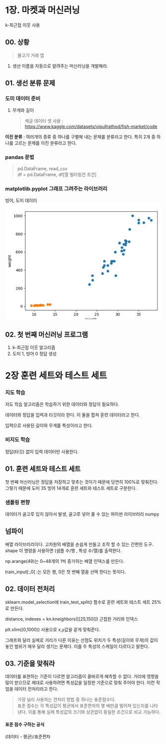 # 1장. 마켓과 머신러닝

k-최근접 이웃 사용

## 00. 상황

> 물고기 거래 앱

1. 생선 이름을 자동으로 알려주는 머신러닝을 개발해라.

## 01. 생선 분류 문제

### 도미 데이터 준비

1. 무게와 길이
   > 케글 데이터 셋 사용 : https://www.kaggle.com/datasets/vipullrathod/fish-market/code

**이진 분류** : 여러개의 종류 중 하나를 구별해 내는 문제를 분류라고 한다. 특히 2개 중 하나를 고르는 문제를 이진 분류라고 한다.

### pandas 문법

> pd.DataFrame, read_csv <br>
> df = pd.DataFrame, df[열 필터링건 조건]

### matplotlib.pyplot 그래프 그려주는 라이브러리

빙어, 도미 데이터
<img src="./img/image.png">

## 02. 첫 번째 머신러닝 프로그램

1. k-최근접 이웃 알고리즘
2. 도미 1, 빙어 0 정답 생성

# 2장 훈련 세트와 테스트 세트

### 지도 학습

지도 학습 알고리즘은 학습하기 위한 데이터와 정답이 필요하다.

데이터와 정답을 입력과 타깃이라 한다. 이 둘을 합쳐 훈련 데이터라고 한다.

입력으로 사용된 길이와 무게를 특성이라고 한다.

### 비지도 학습

정답(타깃) 없이 입력 데이터만 사용한다.

## 01. 훈련 세트와 테스트 세트

첫 번째 머신러닝은 정답을 저장하고 맞추는 것이기 때문에 당연히 100%로 맞춰진다. 그렇기 때문에 도미 35 빙어 14개로 훈련 세트와 테스트 세트로 구분한다.

### 샘플링 편향

데이터가 골고루 있지 않아서 발생, 골고루 넣어 줄 수 있는 파이썬 라이브러리 numpy

## 넘파이

배열 라이브러리이다. 고차원의 배열을 손쉽게 만들고 조작 할 수 있는 간편한 도구. shape 이 명령을 사용하면 (샘플 수/행 , 특성 수/열)를 출력한다.

np.arange(49)는 0~48개의 1씩 증가하는 배열 인덱스를 만든다.

train_input[:,0] :는 모든 행, 0은 첫 번째 열을 선택 한다는 뜻이다.

## 02. 데이터 전처리

sklearn.model_selection에 train_test_split() 함수로 훈련 세트와 테스트 세트 25%로 만든다.

distance, indexes = kn.kneighbors([[25,150]]) 근접한 거리와 인덱스

plt.xlim((0,1000)) 사용으로 x,y값을 같게 맞춰준다.

그래프와 달리 실제로 거리가 다른 이유는 산점도 위치가 두 특성(길이와 무게)의 값이 놓인 범위가 매우 달라 생기는 문제다. 이를 두 특성의 스케일이 다르다고 말한다.

## 03. 기준을 맞춰라

데이터를 표현하는 기준이 다르면 알고리즘이 올바르게 예측할 수 없다.
거리에 영향을 많이 받으므로 제대로 사용하려면 특성값을 일정한 기준으로 맞춰 주어야 한다. 이런 작업을 데이터 전처리라고 한다.

> 가장 널리 사용하는 전처리 방법 중 하나는 표준점수다. <br>
> 표준 점수는 각 특성값이 평균에서 표준편차의 몇 배만큼 떨어져 있는지를 나타낸다. 이를 통해 실제 특성값의 크기와 상관없이 동일한 조건으로 비교 가능하다.

#### 표준 점수 구하는 공식

(데이터 - 평균)/표준편차
